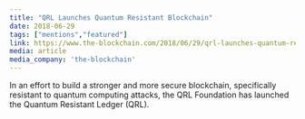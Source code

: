 ```yaml
---
title: "QRL Launches Quantum Resistant Blockchain"
date: 2018-06-29
tags: ["mentions","featured"]
link: https://www.the-blockchain.com/2018/06/29/qrl-launches-quantum-resistant-blockchain/
media: article
media_company: 'the-blockchain'
---
```


In an effort to build a stronger and more secure blockchain, specifically resistant to quantum computing attacks, the QRL Foundation has launched the Quantum Resistant Ledger (QRL).